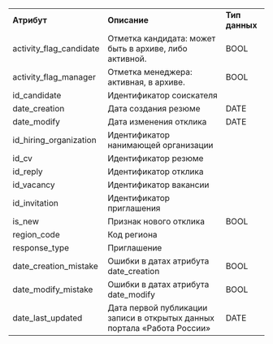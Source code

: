 <table>
    <tr>
        <td><b>Атрибут</b></td>
        <td><b>Описание</b></td>
        <td><b>Тип данных</b></td>
    </tr>
    <tr>
        <td>activity_flag_candidate</td>
        <td>Отметка кандидата: может быть в архиве, либо активной.</td>
        <td>BOOL</td>
    </tr>
    <tr>
        <td>activity_flag_manager</td>
        <td>Отметка менеджера: активная, в архиве.</td>
        <td>BOOL</td>
    </tr>
    <tr>
        <td>id_candidate</td>
        <td>Идентификатор соискателя </td>
        <td></td>
    </tr>
    <tr>
        <td>date_creation</td>
        <td> Дата создания резюме </td>
        <td>DATE</td>
    </tr>
    <tr>
        <td>date_modify</td>
        <td> Дата изменения отклика </td>
        <td>DATE</td>
    </tr>
    <tr>
        <td>id_hiring_organization</td>
        <td> Идентификатор нанимающей организации </td>
        <td></td>
    </tr>
    <tr>
        <td>id_cv</td>
        <td> Идентификатор резюме </td>
        <td></td>
    </tr>
    <tr>
        <td>id_reply</td>
        <td> Идентификатор отклика </td>
        <td></td>
    </tr>
    <tr>
        <td>id_vacancy</td>
        <td>Идентификатор вакансии</td>
        <td></td>
    </tr>
    <tr>
        <td>id_invitation</td>
        <td>Идентификатор приглашения</td>
        <td></td>
    </tr>
    <tr>
        <td>is_new</td>
        <td> Признак нового отклика </td>
        <td>BOOL</td>
    </tr>
    <tr>
        <td>region_code</td>
        <td> Код региона </td>
        <td></td>
    </tr>
    <tr>
        <td>response_type</td>
        <td>Приглашение</td>
        <td></td>
    </tr>
    <tr>
        <td>date_creation_mistake</td>
        <td>Ошибки в датах атрибута date_creation</td>
        <td>BOOL</td>
    </tr>
    <tr>
        <td>date_modify_mistake</td>
        <td>Ошибки в датах атрибута date_modify</td>
        <td>BOOL</td>
    </tr>
    <tr>
        <td>date_last_updated</td>
        <td>Дата первой публикации записи в открытых данных портала «Работа России» </td>
        <td>DATE</td>
    </tr>
</table>


